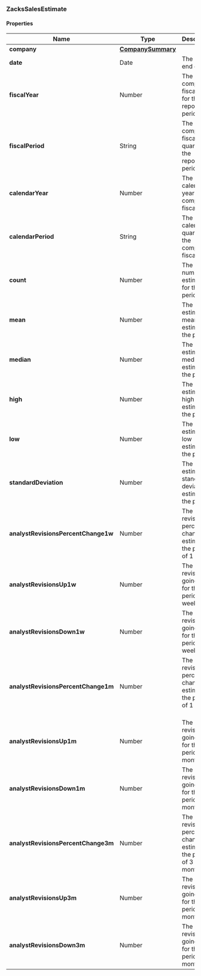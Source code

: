 
[//]: # (CLASS:ZacksSalesEstimate)

[//]: # (KIND:object)

### ZacksSalesEstimate

#### Properties

[//]: # (START_DEFINITION)

Name | Type | Description
------------ | ------------- | -------------
**company** | [**CompanySummary**](CompanySummary.md) |  &nbsp;
**date** | Date | The period end date &nbsp;
**fiscalYear** | Number | The company’s fiscal year for the reported period &nbsp;
**fiscalPeriod** | String | The company’s fiscal quarter for the reported period &nbsp;
**calendarYear** | Number | The closest calendar year for the company’s fiscal year &nbsp;
**calendarPeriod** | String | The closest calendar quarter for the company’s fiscal year &nbsp;
**count** | Number | The number of estimates for the period &nbsp;
**mean** | Number | The sales estimate mean estimate for the period &nbsp;
**median** | Number | The sales estimate median estimate for the period &nbsp;
**high** | Number | The sales estimate high estimate for the period &nbsp;
**low** | Number | The sales estimate low estimate for the period &nbsp;
**standardDeviation** | Number | The sales estimate standard deviation estimate for the period &nbsp;
**analystRevisionsPercentChange1w** | Number | The analyst revisions percent change in estimate for the period of 1 week. &nbsp;
**analystRevisionsUp1w** | Number | The analyst revisions going up for the period of 1 week. &nbsp;
**analystRevisionsDown1w** | Number | The analyst revisions going down for the period of 1 week. &nbsp;
**analystRevisionsPercentChange1m** | Number | The analyst revisions percent change in estimate for the period of 1 month. &nbsp;
**analystRevisionsUp1m** | Number | The analyst revisions going up for the period of 1 month. &nbsp;
**analystRevisionsDown1m** | Number | The analyst revisions going down for the period of 1 month. &nbsp;
**analystRevisionsPercentChange3m** | Number | The analyst revisions percent change in estimate for the period of 3 months. &nbsp;
**analystRevisionsUp3m** | Number | The analyst revisions going up for the period of 3 months. &nbsp;
**analystRevisionsDown3m** | Number | The analyst revisions going down for the period of 3 months. &nbsp;

[//]: # (END_DEFINITION)


[//]: # (CONTAINED_CLASS:CompanySummary)





